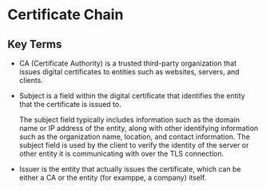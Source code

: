 # Certificate Chain

## Key Terms
* CA (Certificate Authority) is a trusted third-party organization that issues digital certificates to entities such as websites, servers, and clients.

* Subject is a field within the digital certificate that identifies the entity that the certificate is issued to.

  The subject field typically includes information such as the domain name or IP address of the entity, along with other identifying information such as the organization name, location, and contact information. The subject field is used by the client to verify the identity of the server or other entity it is communicating with over the TLS connection.
  
* Issuer  is the entity that actually issues the certificate, which can be either a CA or the entity (for examppe, a company) itself.
